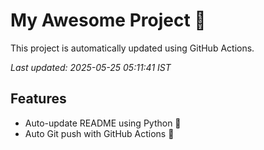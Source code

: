 # My Awesome Project 🚀

This project is automatically updated using GitHub Actions.

_Last updated: 2025-05-25 05:11:41 IST_

## Features
- Auto-update README using Python 🐍
- Auto Git push with GitHub Actions 🤖
